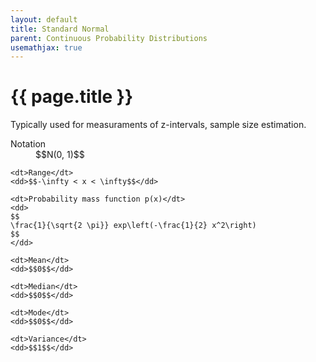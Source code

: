 ```yaml
---
layout: default
title: Standard Normal
parent: Continuous Probability Distributions
usemathjax: true
---
```


# {{ page.title }}

Typically used for measuraments of z-intervals, sample size estimation.

<dl>
    <dt>Notation</dt>
    <dd>$$N(0, 1)$$</dd>

    <dt>Range</dt>
    <dd>$$-\infty < x < \infty$$</dd>

    <dt>Probability mass function p(x)</dt>
    <dd>
    $$
    \frac{1}{\sqrt{2 \pi}} exp\left(-\frac{1}{2} x^2\right)
    $$
    </dd>

    <dt>Mean</dt>
    <dd>$$0$$</dd>

    <dt>Median</dt>
    <dd>$$0$$</dd>

    <dt>Mode</dt>
    <dd>$$0$$</dd>

    <dt>Variance</dt>
    <dd>$$1$$</dd>
</dl>